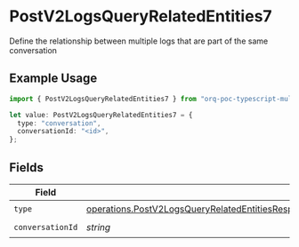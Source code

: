 # PostV2LogsQueryRelatedEntities7

Define the relationship between multiple logs that are part of the same conversation

## Example Usage

```typescript
import { PostV2LogsQueryRelatedEntities7 } from "orq-poc-typescript-multi-env-version/models/operations";

let value: PostV2LogsQueryRelatedEntities7 = {
  type: "conversation",
  conversationId: "<id>",
};
```

## Fields

| Field                                                                                                                                                                                                    | Type                                                                                                                                                                                                     | Required                                                                                                                                                                                                 | Description                                                                                                                                                                                              |
| -------------------------------------------------------------------------------------------------------------------------------------------------------------------------------------------------------- | -------------------------------------------------------------------------------------------------------------------------------------------------------------------------------------------------------- | -------------------------------------------------------------------------------------------------------------------------------------------------------------------------------------------------------- | -------------------------------------------------------------------------------------------------------------------------------------------------------------------------------------------------------- |
| `type`                                                                                                                                                                                                   | [operations.PostV2LogsQueryRelatedEntitiesResponse200ApplicationJSONResponseBodyItems27Type](../../models/operations/postv2logsqueryrelatedentitiesresponse200applicationjsonresponsebodyitems27type.md) | :heavy_check_mark:                                                                                                                                                                                       | N/A                                                                                                                                                                                                      |
| `conversationId`                                                                                                                                                                                         | *string*                                                                                                                                                                                                 | :heavy_check_mark:                                                                                                                                                                                       | N/A                                                                                                                                                                                                      |